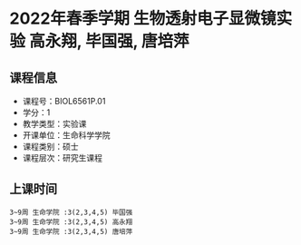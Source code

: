 # 2022年春季学期 生物透射电子显微镜实验 高永翔, 毕国强, 唐培萍






## 课程信息

- 课程号：BIOL6561P.01
- 学分：1
- 教学类型：实验课
- 开课单位：生命科学学院
- 课程类别：硕士
- 课程层次：研究生课程

## 上课时间

```
3~9周 生命学院 :3(2,3,4,5) 毕国强
3~9周 生命学院 :3(2,3,4,5) 高永翔
3~9周 生命学院 :3(2,3,4,5) 唐培萍
```

